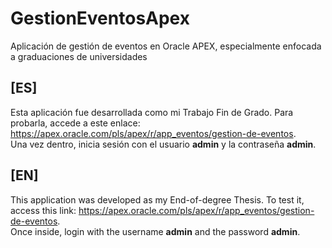 # GestionEventosApex
Aplicación de gestión de eventos en Oracle APEX, especialmente enfocada a graduaciones de universidades

## [ES]
Esta aplicación fue desarrollada como mi Trabajo Fin de Grado. Para probarla, accede a este enlace: https://apex.oracle.com/pls/apex/r/app_eventos/gestion-de-eventos.  
Una vez dentro, inicia sesión con el usuario **admin** y la contraseña **admin**.

## [EN]
This application was developed as my End-of-degree Thesis. To test it, access this link: https://apex.oracle.com/pls/apex/r/app_eventos/gestion-de-eventos.  
Once inside, login with the username **admin** and the password **admin**.
